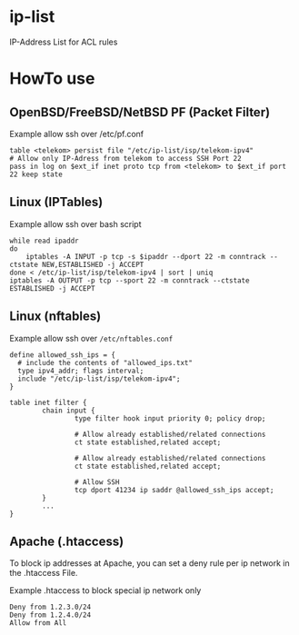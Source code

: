 # ip-list
IP-Address List for ACL rules

# HowTo use

## OpenBSD/FreeBSD/NetBSD PF (Packet Filter)

Example allow ssh over /etc/pf.conf
```
table <telekom> persist file "/etc/ip-list/isp/telekom-ipv4"
# Allow only IP-Adress from telekom to access SSH Port 22
pass in log on $ext_if inet proto tcp from <telekom> to $ext_if port 22 keep state
```

## Linux (IPTables)

Example allow ssh over bash script
```
while read ipaddr
do
	iptables -A INPUT -p tcp -s $ipaddr --dport 22 -m conntrack --ctstate NEW,ESTABLISHED -j ACCEPT
done < /etc/ip-list/isp/telekom-ipv4 | sort | uniq
iptables -A OUTPUT -p tcp --sport 22 -m conntrack --ctstate ESTABLISHED -j ACCEPT
```

## Linux (nftables)

Example allow ssh over ```/etc/nftables.conf```
```
define allowed_ssh_ips = {
  # include the contents of "allowed_ips.txt"
  type ipv4_addr; flags interval;
  include "/etc/ip-list/isp/telekom-ipv4";
}

table inet filter {
        chain input {
                type filter hook input priority 0; policy drop;
                
                # Allow already established/related connections
                ct state established,related accept;
                
                # Allow already established/related connections
                ct state established,related accept;
                
                # Allow SSH
                tcp dport 41234 ip saddr @allowed_ssh_ips accept;
        }
        ...
}
```

## Apache (.htaccess)

To block ip addresses at Apache, you can set a deny rule per ip network in the .htaccess File.

Example .htaccess to block special ip network only
```
Deny from 1.2.3.0/24
Deny from 1.2.4.0/24
Allow from All
```
